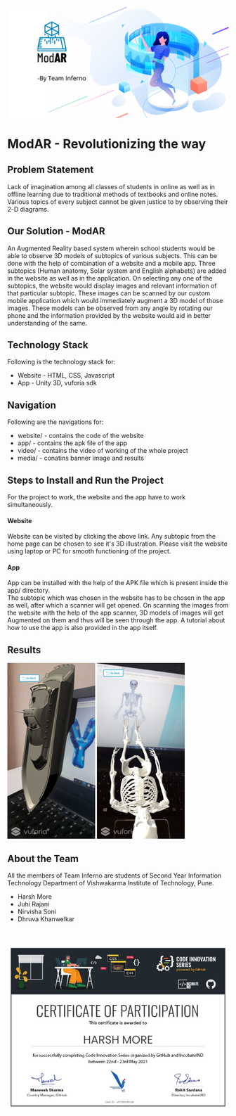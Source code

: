<img src="media/Banner.png" alt="My cool logo"/>
<h1>ModAR - Revolutionizing the way</h1>
<h2>Problem Statement</h2>
<p>Lack of imagination among all classes of students in online as well as in offline learning due to traditional methods of textbooks and online notes. Various topics of every subject cannot be given justice to by observing their 2-D diagrams. </p>

<h2>Our Solution - ModAR</h2>
<p>An Augmented Reality based system wherein school students would be able to observe 3D models of subtopics of various subjects. This can be done with the help of combination of a website and a mobile app. Three subtopics (Human anatomy, Solar system and English alphabets) are added in the website as well as in the application. On selecting  any one of the subtopics, the website would display images and relevant information of that particular subtopic. These images can be scanned by our custom mobile application which would immediately augment a 3D model of those images. These models can be observed from any angle by rotating our phone and the information provided by the website would aid in better understanding of the same.</p>

<h2>Technology Stack</h2>
Following is the technology stack for:

* Website - HTML, CSS, Javascript
* App - Unity 3D, vuforia sdk


<h2>Navigation</h2>
Following are the navigations for:

* website/ - contains the code of the website
* app/ - contains the apk file of the app
* video/ - contains the video of working of the whole project
* media/ - conatins banner image and results

<h2>Steps to Install and Run the Project</h2>
For the project to work, the website and the app have to work simultaneously.

<h4>Website</h2>
Website can be visited by clicking the above link. Any subtopic from the home page can be chosen to see it's 3D illustration. Please visit the website using laptop or PC for smooth functioning of the project.

<h4>App</h2>
App can be installed with the help of the APK file which is present inside the app/ directory.  
<br />
The subtopic which was chosen in the website has to be chosen in the app as well, after which a scanner will get opened. On scanning the images from the website with the help of the app scanner, 3D models of images will get Augmented on them and thus will be seen through the app. A tutorial about how to use the app is also provided in the app itself. 

<h2>Results</h2>
<img src="media/Yatch.jpg" alt="My cool logo" width="200" height="400" />
<img src="media/Skeleton.jpg" alt="My cool logo" width="200" height="400"/>

<h2>About the Team</h2>
All the members of Team Inferno are students of Second Year Information Technology Department of Vishwakarma Institute of Technology, Pune.


* Harsh More
* Juhi Rajani
* Nirvisha Soni
* Dhruva Khanwelkar

<br />
<br />
<img src="certificate/IncubateInd-Certificate.png" alt="My Certificate"/>
